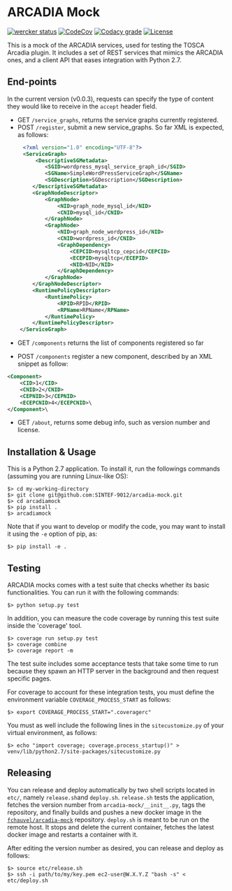 
# ARCADIA Mock

[![wercker status](https://app.wercker.com/status/7afc51aae94fd1a3ab97518535e7c9eb/s/master "wercker status")](https://app.wercker.com/project/byKey/7afc51aae94fd1a3ab97518535e7c9eb)
[![CodeCov](https://img.shields.io/codecov/c/github/SINTEF-9012/arcadia-mock/master.svg)](https://codecov.io/gh/SINTEF-9012/arcadia-mock)
[![Codacy grade](https://img.shields.io/codacy/grade/5c06860e96d54742937e4bcbbc946f08.svg)](https://www.codacy.com/app/fchauvel/arcadia-mock)
[![License](https://img.shields.io/github/license/SINTEF-9012/arcadia-mock.svg)]()

This is a mock of the ARCADIA services, used for testing the TOSCA
Arcadia plugin. It includes a set of REST services that mimics the
ARCADIA ones, and a client API that eases integration with Python 2.7.

## End-points

In the current version (v0.0.3), requests can specify the type of content they would like to receive in the `accept` header field.

 * GET `/service_graphs`, returns the service graphs currently registered.
 * POST `/register`, submit a new service_graphs. So far XML is expected, as follows:
 
````xml
	 <?xml version="1.0" encoding="UTF-8"?>
	 <ServiceGraph>
		 <DescriptiveSGMetadata>
			<SGID>wordpress_mysql_service_graph_id</SGID>
			<SGName>SimpleWordPressServiceGraph</SGName>
			<SGDescription>SGDescription</SGDescription>
		</DescriptiveSGMetadata>
		<GraphNodeDescriptor>
			<GraphNode>
				<NID>graph_node_mysql_id</NID>
				<CNID>mysql_id</CNID>
			</GraphNode>
			<GraphNode>
				<NID>graph_node_wordpress_id</NID>
				<CNID>wordpress_id</CNID>
				<GraphDependency>
					<CEPCID>mysqltcp_cepcid</CEPCID>
					<ECEPID>mysqltcp</ECEPID>
					<NID>NID</NID>
				</GraphDependency>
			</GraphNode>
		</GraphNodeDescriptor>
		<RuntimePolicyDescriptor>
			<RuntimePolicy>
				<RPID>RPID</RPID>
				<RPName>RPName</RPName>
			</RuntimePolicy>
		</RuntimePolicyDescriptor>
	</ServiceGraph>
````

* GET `/components` returns the list of components registered so far

* POST `/components` register a new component, described by an XML snippet as follow:
````xml
<Component>
	<CID>1</CID>
	<CNID>2</CNID>
	<CEPNID>3</CEPNID>
	<ECEPCNID>4</ECEPCNID>\
</Component>\
````

 * GET `/about`, returns some debug info, such as version number and license.

## Installation & Usage

This is a Python 2.7 application. To install it, run the followings commands (assuming you are running Linux-like OS):

	$> cd my-working-directory
	$> git clone git@github.com:SINTEF-9012/arcadia-mock.git
	$> cd arcadiamock
	$> pip install .
	$> arcadiamock

Note that if you want to develop or modify the code, you may want to install it using the `-e` option of pip, as:

	$> pip install -e .

## Testing

ARCADIA mocks comes with a test suite that checks whether its basic
functionalities. You can run it with the following commands:

	$> python setup.py test

In addition, you can measure the code coverage by running this test
suite inside the 'coverage' tool.

	$> coverage run setup.py test
	$> coverage combine
	$> coverage report -m

The test suite includes some acceptance tests that take some time to
run because they spawn an HTTP server in the background and then
request specific pages.

For coverage to account for these integration tests, you must define
the environment variable `COVERAGE_PROCESS_START` as follows:

	$> export COVERAGE_PROCESS_START=".coveragerc"

You must as well include the following lines in the `sitecustomize.py`
of your virtual environment, as follows:

	$> echo "import coverage; coverage.process_startup()" > venv/lib/python2.7/site-packages/sitecustomize.py 

## Releasing

You can release and deploy automatically by two shell scripts located
in `etc/`, namely `release.sh`and `deploy.sh`. `release.sh` tests the
application, fetches the version number from
`arcadia-mock/__init__.py`, tags the repository, and finally builds
and pushes a new docker image in the
[`fchauvel/arcadia-mock`](https://hub.docker.com/r/fchauvel/arcadia-mock/tags/)
repository. `deploy.sh` is meant to be run on the remote host. It
stops and delete the current container, fetches the latest docker
image and restarts a container with it.

After editing the version number as desired, you can release and
deploy as follows:

	$> source etc/release.sh
	$> ssh -i path/to/my/key.pem ec2-user@W.X.Y.Z "bash -s" < etc/deploy.sh

